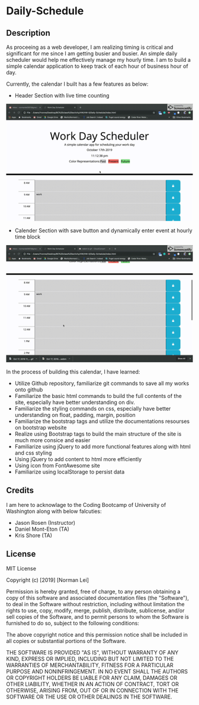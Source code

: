 # Daily-Schedule

## Description

As proceeing as a web developer, I am realizing timing is critical and significant for me since I am getting busier and busier. An simple daily scheduler would help me effectively manage my hourly time. I am to build a simple calendar application to keep track of each hour of business hour of day.

Currently, the calendar I built has a few features as below:
* Header Section with live time counting 

![video](./img/header.gif)

* Calender Section with save button and dynamically enter event at hourly time block

![video](./img/calender.gif)




In the process of building this calendar, I have learned:
* Utilize Github repository, familiarize git commands to save all my works onto github
* Familiarize the basic html commands to build the full contents of the site, especially have better understanding on div.
* Familiarize the styling commands on css, especially have better understanding on float, padding, margin, position
* Familiarize the bootstrap tags and utilize the documentations resourses on bootstrap website
* Realize using Bootstrap tags to build the main structure of the site is much more consice and easier
* Familiarize using jQuery to add more functional features along with html and css styling
* Using jQuery to add content to html more efficiently
* Using icon from FontAwesome site
* Familiarize using localStorage to persist data

## Credits 

I am here to acknowlage to the Coding Bootcamp of University of Washington along with below falcuties:
* Jason Rosen (Instructor)
* Daniel Mont-Eton (TA)
* Kris Shore (TA)

## License
MIT License

Copyright (c) [2019] [Norman Lei]

Permission is hereby granted, free of charge, to any person obtaining a copy
of this software and associated documentation files (the "Software"), to deal
in the Software without restriction, including without limitation the rights
to use, copy, modify, merge, publish, distribute, sublicense, and/or sell
copies of the Software, and to permit persons to whom the Software is
furnished to do so, subject to the following conditions:

The above copyright notice and this permission notice shall be included in all
copies or substantial portions of the Software.

THE SOFTWARE IS PROVIDED "AS IS", WITHOUT WARRANTY OF ANY KIND, EXPRESS OR
IMPLIED, INCLUDING BUT NOT LIMITED TO THE WARRANTIES OF MERCHANTABILITY,
FITNESS FOR A PARTICULAR PURPOSE AND NONINFRINGEMENT. IN NO EVENT SHALL THE
AUTHORS OR COPYRIGHT HOLDERS BE LIABLE FOR ANY CLAIM, DAMAGES OR OTHER
LIABILITY, WHETHER IN AN ACTION OF CONTRACT, TORT OR OTHERWISE, ARISING FROM,
OUT OF OR IN CONNECTION WITH THE SOFTWARE OR THE USE OR OTHER DEALINGS IN THE
SOFTWARE.
